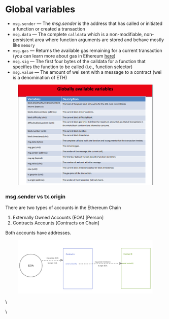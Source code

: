 # Global variables

* `msg.sender` — The _msg.sender_ is the address that has called or initiated a function or created a transaction
* `msg.data` — The complete `calldata` which is a non-modifiable, non-persistent area where function arguments are stored and behave mostly like `memory`
* `msg.gas` — Returns the available gas remaining for a current transaction (you can learn more about gas in Ethereum [here](https://www.cryptocompare.com/coins/guides/what-is-the-gas-in-ethereum/))
* `msg.sig` — The first four bytes of the calldata for a function that specifies the function to be called (i.e., function selector)
* `msg.value` — The amount of wei sent with a message to a contract (wei is a denomination of ETH)

<figure><img src="../../.gitbook/assets/image (285).png" alt=""><figcaption></figcaption></figure>

### msg.sender vs tx.origin

There are two types of accounts in the Ethereum Chain

1. Externally Owned Accounts (EOA) \[Person]
2. Contracts Accounts \[Contracts on Chain]

Both accounts have addresses.

<figure><img src="../../.gitbook/assets/image (287).png" alt=""><figcaption></figcaption></figure>

\


\
